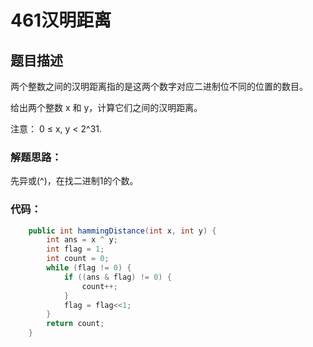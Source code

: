 # 461汉明距离

## 题目描述
两个整数之间的汉明距离指的是这两个数字对应二进制位不同的位置的数目。

给出两个整数 x 和 y，计算它们之间的汉明距离。

注意：
0 ≤ x, y < 2^31.


### 解题思路：
先异或(^)，在找二进制1的个数。


### 代码：


```java
    public int hammingDistance(int x, int y) {
        int ans = x ^ y;
        int flag = 1;
        int count = 0;
        while (flag != 0) {
            if ((ans & flag) != 0) {
                count++;
            }
            flag = flag<<1;
        }
        return count;
    }

```